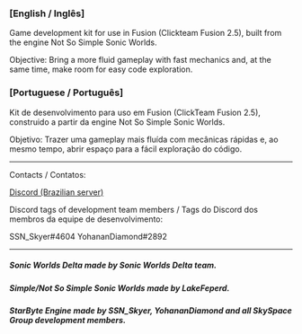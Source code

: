 ### [English / Inglês]

Game development kit for use in Fusion (Clickteam Fusion 2.5), built from the engine Not So Simple Sonic Worlds.

Objective: Bring a more fluid gameplay with fast mechanics and, at the same time, make room for easy code exploration.

### [Portuguese / Português]

Kit de desenvolvimento para uso em Fusion (ClickTeam Fusion 2.5), construido a partir da engine Not So Simple Sonic Worlds.

Objetivo: Trazer uma gameplay mais fluída com mecânicas rápidas e, ao mesmo tempo, abrir espaço para a fácil exploração do código.

------------------------------------------------------------------------------------------------------------------------------------------

Contacts / Contatos:

[Discord (Brazilian server)](https://discord.gg/8PpaYcP)

Discord tags of development team members / Tags do Discord dos membros da equipe de desenvolvimento:

SSN_Skyer#4604
YohananDiamond#2892

------------------------------------------------------------------------------------------------------------------------------------------

##### Sonic Worlds Delta made by Sonic Worlds Delta team.

##### Simple/Not So Simple Sonic Worlds made by LakeFeperd.

##### StarByte Engine made by SSN_Skyer, YohananDiamond and all SkySpace Group development members.
